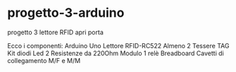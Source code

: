 # progetto-3-arduino
progetto 3 lettore RFID apri porta

Ecco i componenti:
Arduino Uno
Lettore RFID-RC522
Almeno 2 Tessere TAG
Kit diodi Led
2 Resistenze da 220Ohm
Modulo 1 relè
Breadboard
Cavetti di collegamento M/F e M/M
